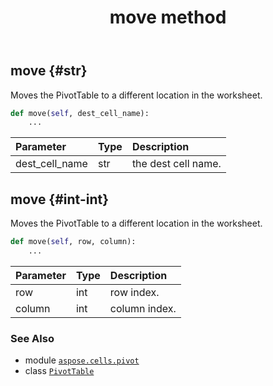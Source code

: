 ﻿---
title: move method
second_title: Aspose.Cells for Python via .NET API References
description: 
type: docs
weight: 180
url: /aspose.cells.pivot/pivottable/move/
is_root: false
---

## move {#str}

Moves the PivotTable to a different location in the worksheet.



```python
def move(self, dest_cell_name):
    ...
```


| Parameter | Type | Description |
| :- | :- | :- |
| dest_cell_name | str | the dest cell name. |


## move {#int-int}

Moves the PivotTable to a different location in the worksheet.



```python
def move(self, row, column):
    ...
```


| Parameter | Type | Description |
| :- | :- | :- |
| row | int | row index. |
| column | int | column index. |



### See Also
* module [`aspose.cells.pivot`](../../)
* class [`PivotTable`](/cells/python-net/aspose.cells.pivot/pivottable)
